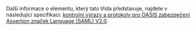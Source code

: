 Další informace o elementu, který tato třída představuje, najdete v následující specifikaci: [kontrolní výrazy a protokoly pro OASIS zabezpečení Assertion značek Language (SAML) V2.0](http://docs.oasis-open.org/security/saml/v2.0/saml-core-2.0-os.pdf).
